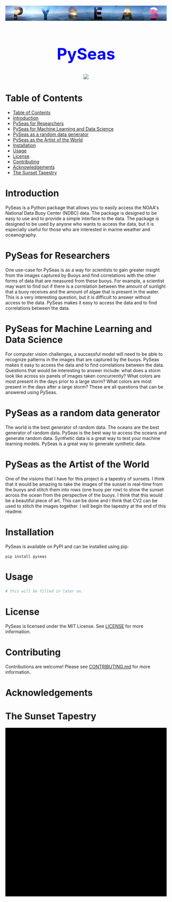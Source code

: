

![main](images/PySeasMain.png)


<div align="center">
<h1>


<h1 style= "color:blue; font-size: 50px; text-align: center;">
PySeas

</h1>
<p align="center">
  <!-- Typing SVG by DenverCoder1 - https://github.com/DenverCoder1/readme-typing-svg -->
  <a href="https://github.com/DenverCoder1/readme-typing-svg"><img src="https://readme-typing-svg.demolab.com/?lines=watch+12+at+2210;sunset+for+32+is+2010;Looking+at+Buoy+42001;sunset+for+20+is+2110;sunset+for+12+is+2210;sunset+for+13+is+2110;sunset+for+27+is+2110;sunset+for+3+is+2210;sunset+for+48+is+1610;watch+15+at+2110;sunset+for+7+is+2210;sunset+for+53+is+1510;sunset+for+8+is+2210;Looking+at+Buoy+42040;Looking+at+Buoy+46066;sunset+for+12+is+2210;watch+12+at+2210;Looking+at+Buoy+45003;watch+3+at+2210;sunset+for+20+is+2110;Looking+at+Buoy+41001;sunset+for+0+is+2310;watch+6+at+2210;watch+23+at+2110;sunset+for+37+is+1910;watch+18+at+2110;Looking+at+Buoy+46047;watch+10+at+2210;Looking+at+Buoy+42002;Looking+at+Buoy+42001;sunset+for+50+is+1610;sunset+for+37+is+1910;Looking+at+Buoy+42012;watch+5+at+2210;sunset+for+59+is+1510;watch+44+at+1610;watch+36+at+1910;sunset+for+56+is+1510;Looking+at+Buoy+46085;Looking+at+Buoy+51000;Looking+at+Buoy+46002;sunset+for+42+is+1710;sunset+for+2+is+2210;watch+17+at+2110;sunset+for+37+is+1910;sunset+for+24+is+2110;sunset+for+42+is+1710;watch+9+at+2210;sunset+for+32+is+2010;sunset+for+12+is+2210;watch+9+at+2210;watch+4+at+2210;Looking+at+Buoy+41008;watch+25+at+2110;sunset+for+20+is+2110;Looking+at+Buoy+44027;sunset+for+35+is+1910;sunset+for+40+is+1710;Looking+at+Buoy+46072;watch+58+at+1510;Looking+at+Buoy+46089;Looking+at+Buoy+46072;Looking+at+Buoy+51000;sunset+for+9+is+2210;watch+13+at+2110;Looking+at+Buoy+45003;sunset+for+38+is+1810;sunset+for+41+is+1710;sunset+for+54+is+1510;sunset+for+49+is+1610;Looking+at+Buoy+44007;watch+33+at+2010;Looking+at+Buoy+42060;sunset+for+47+is+1610;sunset+for+24+is+2110;sunset+for+12+is+2210;Looking+at+Buoy+51101;watch+27+at+2110;watch+18+at+2110;Looking+at+Buoy+46072;Looking+at+Buoy+41049;Looking+at+Buoy+51001;sunset+for+44+is+1610;Looking+at+Buoy+42002;sunset+for+13+is+2110;sunset+for+33+is+2010;watch+53+at+1510;Looking+at+Buoy+51002;sunset+for+35+is+1910;watch+29+at+2010;sunset+for+37+is+1910;sunset+for+36+is+1910;sunset+for+51+is+1510;Looking+at+Buoy+46066;Looking+at+Buoy+46059;sunset+for+29+is+2010;watch+17+at+2110;watch+31+at+2010;Looking+at+Buoy+46071;sunset+for+31+is+2010;The+optimal+time+for+sunset+at+buoy+31+is+2010;The+optimal+time+for+sunset+at+buoy+44+is+1610;Looking+at+Buoy+41046;&font=menlo%20Code&center=true&width=440&height=45&color=FFD43B&vCenter=true&size=22&pause=1500" /></a>
</p>

</div>


# Table of Contents
- [Table of Contents](#table-of-contents)
- [Introduction](#introduction)
- [PySeas for Researchers](#pyseas-for-researchers)
- [PySeas for Machine Learning and Data Science](#pyseas-for-machine-learning-and-data-science)
- [PySeas as a random data generator](#pyseas-as-a-random-data-generator)
- [PySeas as the Artist of the World](#pyseas-as-the-artist-of-the-world)
- [Installation](#installation)
- [Usage](#usage)
- [License](#license)
- [Contributing](#contributing)
- [Acknowledgements](#acknowledgements)
- [The Sunset Tapestry](#the-sunset-tapestry)


# Introduction
PySeas is a Python package that allows you to easily access the NOAA's National Data Buoy Center (NDBC) data. The package is designed to be easy to use and to provide a simple interface to the data. The package is designed to be used by anyone who wants to access the data, but it is especially useful for those who are interested in marine weather and oceanography.

# PySeas for Researchers
One use-case for PySeas is as a way for scientists to gain greater insight from the images captured by Buoys and find correlations with the other forms of data that are measured from these buoys. For example, a scientist may want to find out if there is a correlation between the amount of sunlight that a buoy receives and the amount of algae that is present in the water. This is a very interesting question, but it is difficult to answer without access to the data. PySeas makes it easy to access the data and to find correlations between the data.

# PySeas for Machine Learning and Data Science
For computer vision challenges, a successful model will need to be able to recognize patterns in the images that are captured by the buoys. PySeas makes it easy to access the data and to find correlations between the data. Questions that would be interesting to answer include: what does a storm look like across six panels of images taken concurrently? What colors are most present in the days prior to a large storm? What colors are most present in the days after a large storm? These are all questions that can be answered using PySeas.
# PySeas as a random data generator
The world is the best generator of random data. The oceans are the best generator of random data. PySeas is the best way to access the oceans and generate random data. Synthetic data is a great way to test your machine learning models. PySeas is a great way to generate synthetic data.

# PySeas as the Artist of the World
One of the visions that I have for this project is a tapestry of sunsets. I think that it would be amazing to take the images of the sunset in real-time from the buoys and stitch them into rows (one buoy per row) to show the sunset across the ocean from the perspective of the buoys. I think that this would be a beautiful piece of art. This can be done and I think that CV2 can be used to stitch the images together. I will begin the tapestry at the end of this readme.

# Installation
PySeas is available on PyPI and can be installed using pip:
```
pip install pyseas
```

# Usage
```python
# this will be filled in later on.
```

# License
PySeas is licensed under the MIT License. See [LICENSE](LICENSE) for more information.

# Contributing
Contributions are welcome! Please see [CONTRIBUTING.md](CONTRIBUTING.md) for more information.

# Acknowledgements


# The Sunset Tapestry

<div align="center">

![The Tapestry of the Ocean's Life](images/tapestry.png)

</div>